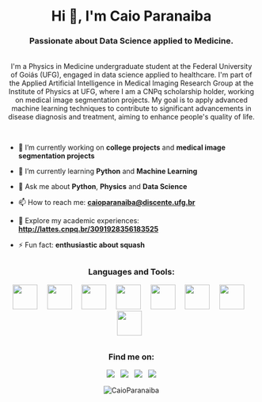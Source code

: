 <h1 align="center">Hi 👋, I'm Caio Paranaiba </h1>
<h3 align="center">Passionate about Data Science applied to Medicine. </h3>
<p align="center">
<br>
<text>
I'm a Physics in Medicine undergraduate student at the Federal University of Goiás (UFG), engaged in data science applied to healthcare. I'm part of the Applied Artificial Intelligence in Medical Imaging Research Group at the Institute of Physics at UFG, where I am a CNPq scholarship holder, working on medical image segmentation projects. My goal is to apply advanced machine learning techniques to contribute to significant advancements in disease diagnosis and treatment, aiming to enhance people's quality of life.</text>
</p>
<br>



- 🔭 I’m currently working on **college projects** and **medical image segmentation projects**
  
- 🌱 I’m currently learning **Python** and **Machine Learning**
- 💬 Ask me about **Python**, **Physics** and **Data Science**
- 📫 How to reach me: **caioparanaiba@discente.ufg.br**
- 📄 Explore my academic experiences: **http://lattes.cnpq.br/3091928356183525**
- ⚡ Fun fact: **enthusiastic about squash**

##

<h3 align="center">Languages and Tools:</h3>
<div display=inline">
<p align="center">
&nbsp;&nbsp;<img width="50" height="50" src="https://cdn.jsdelivr.net/gh/devicons/devicon@latest/icons/python/python-original.svg" />&nbsp;&nbsp;
&nbsp;&nbsp;<img width="50" height="50" src="https://cdn.jsdelivr.net/gh/devicons/devicon@latest/icons/matlab/matlab-original.svg" />&nbsp;&nbsp;
&nbsp;&nbsp;<img width="50" height="50" src="https://cdn.jsdelivr.net/gh/devicons/devicon@latest/icons/git/git-original.svg" />&nbsp;&nbsp;
&nbsp;&nbsp;<img width="50" height="50" src="https://cdn.jsdelivr.net/gh/devicons/devicon@latest/icons/vscode/vscode-original.svg" />&nbsp;&nbsp;
&nbsp;&nbsp;<img width="50" height="50" src="https://cdn.jsdelivr.net/gh/devicons/devicon@latest/icons/spyder/spyder-original.svg" />&nbsp;&nbsp;
&nbsp;&nbsp;<img width="50" height="50" src="https://cdn.jsdelivr.net/gh/devicons/devicon@latest/icons/anaconda/anaconda-original.svg" />&nbsp;&nbsp;
&nbsp;&nbsp;<img width="50" height="50" src="https://upload.wikimedia.org/wikipedia/commons/thumb/c/cf/New_Power_BI_Logo.svg/600px-New_Power_BI_Logo.svg.png?20210102182532" />&nbsp;&nbsp;
&nbsp;&nbsp;<img width="50" height="50" src="https://cdn.jsdelivr.net/gh/devicons/devicon@latest/icons/linux/linux-original.svg" />&nbsp;&nbsp;
</p>
</div>

##

<h3 align="center">Find me on:</h3>
<div display=inline">
<p align="center">
<a href="https://github.com/CaioParanaiba"><img src="https://img.shields.io/badge/github-%23121011.svg?style=for-the-badge&logo=github&logoColor=white" /></a>&nbsp;&nbsp;
<a href="https://www.linkedin.com/in/caio-paranaiba-4082b6226/"><img src="https://img.shields.io/badge/linkedin-%230077B5.svg?style=for-the-badge&logo=linkedin&logoColor=white" /></a>&nbsp;&nbsp;
<a href="https://www.instagram.com/caio_paranaiba/"><img src="https://img.shields.io/badge/Instagram-%23E4405F.svg?style=for-the-badge&logo=Instagram&logoColor=white" /></a>&nbsp;&nbsp;
<a href="https://medium.com/@caioparanaiba"><img src="https://img.shields.io/badge/Medium-12100E?style=for-the-badge&logo=medium&logoColor=white" /></a>
</p>
</div>

<!--
<p align="center">
<img src="https://github-readme-stats.vercel.app/api/top-langs/?username=CaioParanaiba&layout=compact&theme=outrun" alt="CaioParanaiba" />
</p>
-->
<p align="center">
<img src="https://github-readme-stats.vercel.app/api?username=CaioParanaiba&show_icons=true&theme=outrun" alt="CaioParanaiba" />
</p>




<!--
**CaioParanaiba/CaioParanaiba** is a ✨ _special_ ✨ repository because its `README.md` (this file) appears on your GitHub profile.

Here are some ideas to get you started:

- 🔭 I’m currently working on ...
- 🌱 I’m currently learning ...
- 👯 I’m looking to collaborate on ...
- 🤔 I’m looking for help with ...
- 💬 Ask me about ...
- 📫 How to reach me: ...
- 😄 Pronouns: ...
- ⚡ Fun fact: ...
-->
